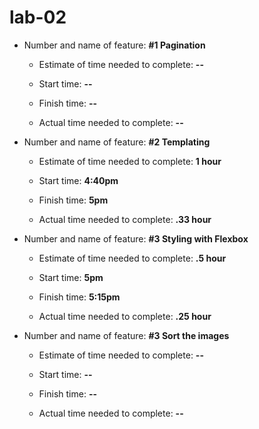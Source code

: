 # lab-02

- Number and name of feature: **#1 Pagination**

    - Estimate of time needed to complete: **--**

    - Start time: **--**

    - Finish time: **--**

    - Actual time needed to complete: **--**


- Number and name of feature: **#2 Templating**

    - Estimate of time needed to complete: **1 hour**

    - Start time: **4:40pm**

    - Finish time: **5pm**

    - Actual time needed to complete: **.33 hour**


- Number and name of feature: **#3 Styling with Flexbox**

    - Estimate of time needed to complete: **.5 hour**

    - Start time: **5pm**

    - Finish time: **5:15pm**

    - Actual time needed to complete: **.25 hour**


- Number and name of feature: **#3 Sort the images**

    - Estimate of time needed to complete: **--**

    - Start time: **--**

    - Finish time: **--**

    - Actual time needed to complete: **--**